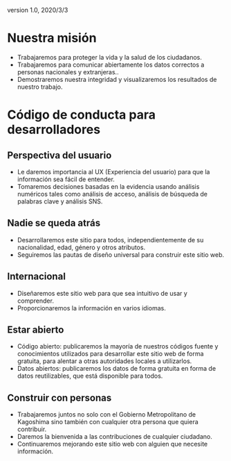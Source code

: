 version 1.0, 2020/3/3
# Nuestra misión

* Trabajaremos para proteger la vida y la salud de los ciudadanos.
* Trabajaremos para comunicar abiertamente los datos correctos a personas nacionales y extranjeras..
* Demostraremos nuestra integridad y visualizaremos los resultados de nuestro trabajo.

# Código de conducta para desarrolladores

## Perspectiva del usuario

* Le daremos importancia al UX (Experiencia del usuario) para que la información sea fácil de entender.
* Tomaremos decisiones basadas en la evidencia usando análisis numéricos tales como análisis de acceso, análisis de búsqueda de palabras clave y análisis SNS.

## Nadie se queda atrás

* Desarrollaremos este sitio para todos, independientemente de su nacionalidad, edad, género y otros atributos.
* Seguiremos las pautas de diseño universal para construir este sitio web.

## Internacional

* Diseñaremos este sitio web para que sea intuitivo de usar y comprender.
* Proporcionaremos la información en varios idiomas.

## Estar abierto

* Código abierto: publicaremos la mayoría de nuestros códigos fuente y conocimientos utilizados para desarrollar este sitio web de forma gratuita, para alentar a otras autoridades locales a utilizarlos.
* Datos abiertos: publicaremos los datos de forma gratuita en forma de datos reutilizables, que está disponible para todos.

## Construir con personas

* Trabajaremos juntos no solo con el Gobierno Metropolitano de Kagoshima sino también con cualquier otra persona que quiera contribuir.
* Daremos la bienvenida a las contribuciones de cualquier ciudadano.
* Continuaremos mejorando este sitio web con alguien que necesite información.
